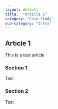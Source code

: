 ```yaml
---
layout: default
title:  "Article 1"
category: "Case Study"
sub-category: "Infra"
---
```

## Article 1

This is a test article

### Section 1

Test

### Section 2

Test
